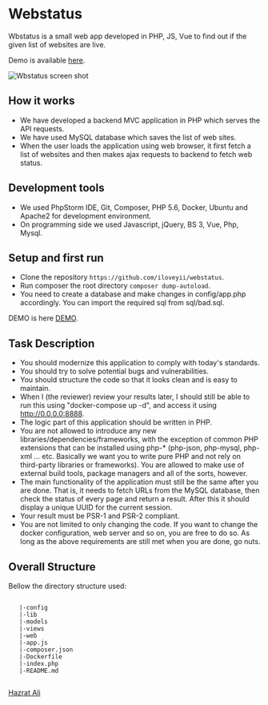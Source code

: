 Webstatus
=======
Wbstatus is a small web app developed in PHP, JS, Vue to find out if the given list of websites are live.

Demo is available [here](http://vue.softhem.se/).

![Wbstatus screen shot](http://vue.softhem.se/screen-shot.png)

## How it works
   * We have developed a backend MVC application in PHP which serves the API requests.  
   * We have used MySQL database which saves the list of web sites. 
   * When the user loads the application using web browser, it first fetch a list of websites and then makes ajax requests to backend to fetch web status.
   
## Development tools
   * We used PhpStorm IDE, Git, Composer, PHP 5.6, Docker, Ubuntu and Apache2 for development environment.
   * On programming side we used Javascript, jQuery, BS 3, Vue, Php, Mysql.
     
## Setup and first run

  * Clone the repository `https://github.com/iloveyii/webstatus`.
  * Run composer the root directory `composer dump-autoload`.
  * You need to create a database and make changes in config/app.php accordingly. You  can import the required sql from sql/bad.sql.
  
DEMO is here [DEMO](http://vue.softhem.se/).

## Task Description
    
   * You should modernize this application to comply with today's standards.
   * You should try to solve potential bugs and vulnerabilities.
   * You should structure the code so that it looks clean and is easy to maintain.
   * When I (the reviewer) review your results later, I should still be able to run this using "docker-compose up -d", and access it using http://0.0.0.0:8888.
   * The logic part of this application should be written in PHP.
   * You are not allowed to introduce any new libraries/dependencies/frameworks, with the exception of common PHP extensions that can be installed using php-* (php-json, php-mysql, php-xml ... etc. Basically we want you to write pure PHP and not rely on third-party libraries or frameworks). You are allowed to make use of external build tools, package managers and all of the sorts, however.
   * The main functionality of the application must still be the same after you are done. That is, it needs to fetch URLs from the MySQL database, then check the status of every page and return a result. After this it should display a unique UUID for the current session.
   * Your result must be PSR-1 and PSR-2 compliant.
   * You are not limited to only changing the code. If you want to change the docker configuration, web server and so on, you are free to do so. As long as the above requirements are still met when you are done, go nuts.

## Overall Structure

Bellow the directory structure used:

```

   |-config
   |-lib
   |-models
   |-views
   |-web
   |-app.js
   |-composer.json
   |-Dockerfile
   |-index.php
   |-README.md
   
```
 
 [Hazrat Ali](http://blog.softhem.se/) 
